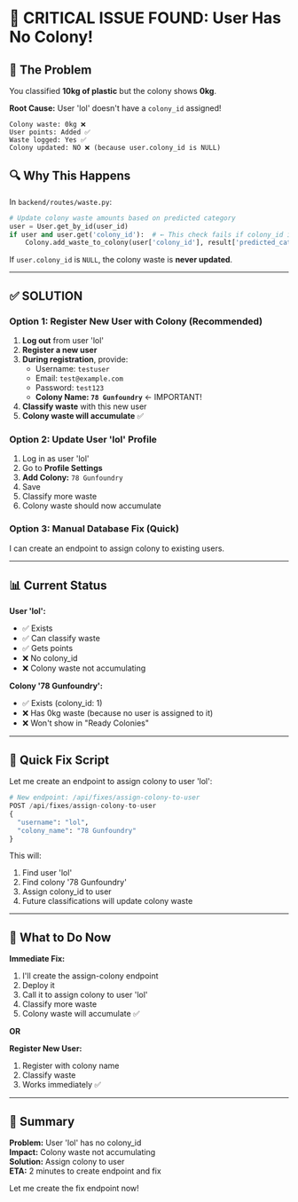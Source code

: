 # 🔧 CRITICAL ISSUE FOUND: User Has No Colony!

## 🎯 The Problem

You classified **10kg of plastic** but the colony shows **0kg**. 

**Root Cause:** User 'lol' doesn't have a `colony_id` assigned!

```
Colony waste: 0kg ❌
User points: Added ✅
Waste logged: Yes ✅
Colony updated: NO ❌ (because user.colony_id is NULL)
```

## 🔍 Why This Happens

In `backend/routes/waste.py`:
```python
# Update colony waste amounts based on predicted category
user = User.get_by_id(user_id)
if user and user.get('colony_id'):  # ← This check fails if colony_id is NULL
    Colony.add_waste_to_colony(user['colony_id'], result['predicted_category'], weight)
```

If `user.colony_id` is `NULL`, the colony waste is **never updated**.

---

## ✅ SOLUTION

### Option 1: Register New User with Colony (Recommended)

1. **Log out** from user 'lol'
2. **Register a new user**
3. **During registration**, provide:
   - Username: `testuser`
   - Email: `test@example.com`
   - Password: `test123`
   - **Colony Name: `78 Gunfoundry`** ← IMPORTANT!
4. **Classify waste** with this new user
5. **Colony waste will accumulate** ✅

### Option 2: Update User 'lol' Profile

1. Log in as user 'lol'
2. Go to **Profile Settings**
3. **Add Colony:** `78 Gunfoundry`
4. Save
5. Classify more waste
6. Colony waste should now accumulate

### Option 3: Manual Database Fix (Quick)

I can create an endpoint to assign colony to existing users.

---

## 📊 Current Status

**User 'lol':**
- ✅ Exists
- ✅ Can classify waste
- ✅ Gets points
- ❌ No colony_id
- ❌ Colony waste not accumulating

**Colony '78 Gunfoundry':**
- ✅ Exists (colony_id: 1)
- ❌ Has 0kg waste (because no user is assigned to it)
- ❌ Won't show in "Ready Colonies"

---

## 🚀 Quick Fix Script

Let me create an endpoint to assign colony to user 'lol':

```python
# New endpoint: /api/fixes/assign-colony-to-user
POST /api/fixes/assign-colony-to-user
{
  "username": "lol",
  "colony_name": "78 Gunfoundry"
}
```

This will:
1. Find user 'lol'
2. Find colony '78 Gunfoundry'
3. Assign colony_id to user
4. Future classifications will update colony waste

---

## 📱 What to Do Now

**Immediate Fix:**
1. I'll create the assign-colony endpoint
2. Deploy it
3. Call it to assign colony to user 'lol'
4. Classify more waste
5. Colony waste will accumulate ✅

**OR**

**Register New User:**
1. Register with colony name
2. Classify waste
3. Works immediately ✅

---

## 🎯 Summary

**Problem:** User 'lol' has no colony_id  
**Impact:** Colony waste not accumulating  
**Solution:** Assign colony to user  
**ETA:** 2 minutes to create endpoint and fix  

Let me create the fix endpoint now!
